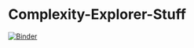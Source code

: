 # Complexity-Explorer-Stuff
[![Binder](https://mybinder.org/badge_logo.svg)](https://mybinder.org/v2/gh/iammosespaulr/Complexity-Explorer-Stuff/ca071a14de447847a1e9ce50d7593d43ca06d931?filepath=VisualsAndCalculations.ipynb)
